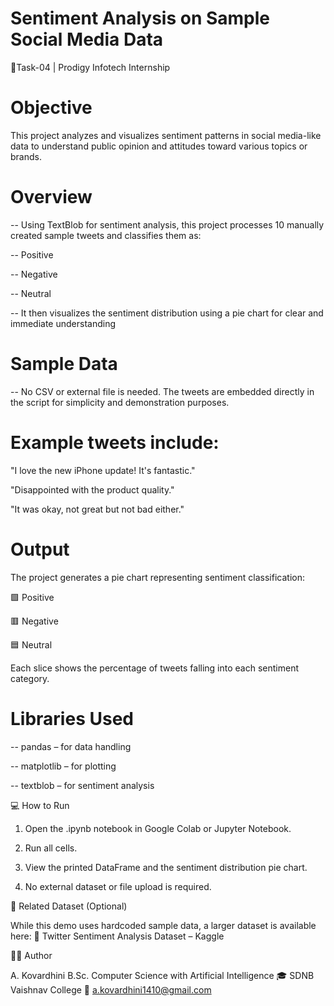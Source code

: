 # Sentiment Analysis on Sample Social Media Data

🎯Task-04 | Prodigy Infotech Internship

# Objective

This project analyzes and visualizes sentiment patterns in social media-like data to understand public opinion and attitudes toward various topics or brands.



# Overview

-- Using TextBlob for sentiment analysis, this project processes 10 manually created sample tweets and classifies them as:

-- Positive

-- Negative

-- Neutral

-- It then visualizes the sentiment distribution using a pie chart for clear and immediate understanding

# Sample Data

-- No CSV or external file is needed. The tweets are embedded directly in the script for simplicity and demonstration purposes.

# Example tweets include: 

"I love the new iPhone update! It's fantastic."

"Disappointed with the product quality."

"It was okay, not great but not bad either."



# Output

The project generates a pie chart representing sentiment classification:

🟩 Positive

🟥 Negative

🟦 Neutral

Each slice shows the percentage of tweets falling into each sentiment category.



# Libraries Used

-- pandas – for data handling

-- matplotlib – for plotting

-- textblob – for sentiment analysis


💻 How to Run

1. Open the .ipynb notebook in Google Colab or Jupyter Notebook.

2. Run all cells.

3. View the printed DataFrame and the sentiment distribution pie chart.

4. No external dataset or file upload is required.

📘 Related Dataset (Optional)

 While this demo uses hardcoded sample data, a larger dataset is available here:
🔗 Twitter Sentiment Analysis Dataset – Kaggle


👩‍💻 Author

A. Kovardhini
B.Sc. Computer Science with Artificial Intelligence
🎓 SDNB Vaishnav College
📧 a.kovardhini1410@gmail.com
